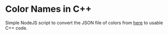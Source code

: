 # Color Names in C++

Simple NodeJS script to convert the JSON file of colors from [here](https://github.com/codebrainz/color-names/blob/master/output/colors.json) to usable C++ code.